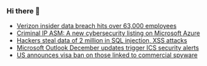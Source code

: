 ### Hi there 👋

<!--START_SECTION:feed-->
* [Verizon insider data breach hits over 63,000 employees](https://www.bleepingcomputer.com/news/security/verizon-insider-data-breach-hits-over-63-000-employees/)
* [Criminal IP ASM: A new cybersecurity listing on Microsoft Azure](https://www.bleepingcomputer.com/news/security/criminal-ip-asm-a-new-cybersecurity-listing-on-microsoft-azure/)
* [Hackers steal data of 2 million in SQL injection, XSS attacks](https://www.bleepingcomputer.com/news/security/hackers-steal-data-of-2-million-in-sql-injection-xss-attacks/)
* [Microsoft Outlook December updates trigger ICS security alerts](https://www.bleepingcomputer.com/news/microsoft/microsoft-outlook-december-updates-trigger-ics-security-alerts/)
* [US announces visa ban on those linked to commercial spyware](https://www.bleepingcomputer.com/news/security/us-announces-visa-ban-on-those-linked-to-commercial-spyware/)
<!--END_SECTION:feed-->

<!--
**frankenk/frankenk** is a ✨ _special_ ✨ repository because its `README.md` (this file) appears on your GitHub profile.

Here are some ideas to get you started:

- 🔭 I’m currently working on ...
- 🌱 I’m currently learning ...
- 👯 I’m looking to collaborate on ...
- 🤔 I’m looking for help with ...
- 💬 Ask me about ...
- 📫 How to reach me: ...
- 😄 Pronouns: ...
- ⚡ Fun fact: ...
-->



